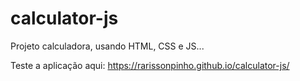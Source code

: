 # calculator-js

Projeto calculadora, usando HTML, CSS e JS...

Teste a aplicação aqui: https://rarissonpinho.github.io/calculator-js/
